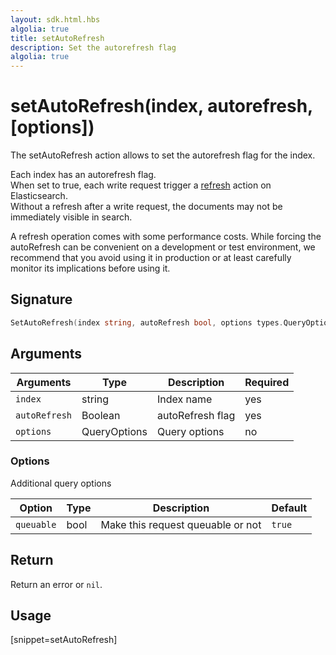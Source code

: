 ```yaml
---
layout: sdk.html.hbs
algolia: true
title: setAutoRefresh
description: Set the autorefresh flag
algolia: true
---
```


# setAutoRefresh(index, autorefresh, [options])

The setAutoRefresh action allows to set the autorefresh flag for the index.

Each index has an autorefresh flag.  
When set to true, each write request trigger a [refresh](https://www.elastic.co/guide/en/elasticsearch/reference/current/docs-refresh.html) action on Elasticsearch.  
Without a refresh after a write request, the documents may not be immediately visible in search.

<div class="alert alert-info">
A refresh operation comes with some performance costs.  
While forcing the autoRefresh can be convenient on a development or test environment,  
we recommend that you avoid using it in production or at least carefully monitor its implications before using it.
</div>

## Signature

```go
SetAutoRefresh(index string, autoRefresh bool, options types.QueryOptions) error
```

## Arguments

| Arguments     | Type         | Description                           | Required |
| ------------- | ------------ | ------------------------------------- | -------- |
| `index`       | string       | Index name                            | yes      |
| `autoRefresh` | Boolean      | autoRefresh flag                      | yes      |
| `options`     | QueryOptions | Query options | no       |

### **Options**

Additional query options

| Option     | Type    | Description                       | Default |
| ---------- | ------- | --------------------------------- | ------- |
| `queuable` | bool | Make this request queuable or not | `true`  |

## Return

Return an error or `nil`.

## Usage

[snippet=setAutoRefresh]

